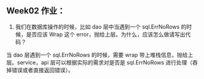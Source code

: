 ## Week02 作业：

1. 我们在数据库操作的时候，比如 dao 层中当遇到一个 sql.ErrNoRows 的时候，是否应该 Wrap 这个 error，抛给上层。为什么，应该怎么做请写出代码？

当 dao 层遇到一个 sql.ErrNoRows 的时候，需要 wrap 带上堆栈信息，抛给上层。service，api 层可以根据实际的需求对是否是 sql.ErrNoRows 进行处理（吞掉错误或者直接返回错误）。

